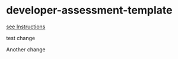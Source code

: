 # developer-assessment-template

[see Instructions](./Instructions.md)

test change


Another change

